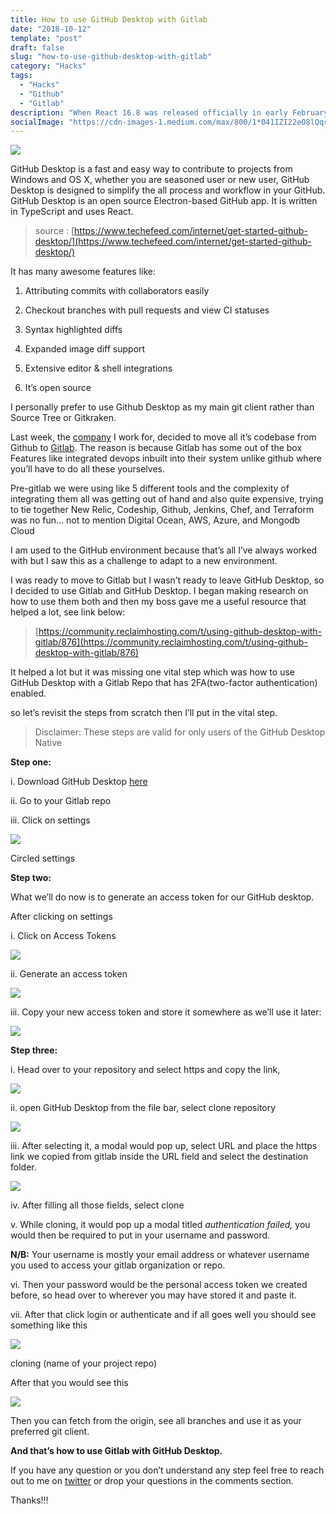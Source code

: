 ```yaml
---
title: How to use GitHub Desktop with Gitlab
date: "2018-10-12"
template: "post"
draft: false
slug: "how-to-use-github-desktop-with-gitlab"
category: "Hacks"
tags:
  - "Hacks"
  - "Github"
  - "Gitlab"
description: "When React 16.8 was released officially in early February 2019, it shipped with an additional API that lets you use state and other features in React without writing a class. This additional API is called Hooks and they’re becoming popular in the React ecosystem, from open sourced projects to being used in production applications. "
socialImage: "https://cdn-images-1.medium.com/max/800/1*041IZI22eO8lQqrjME0_YA.jpeg"
---
```


![](https://cdn-images-1.medium.com/max/800/1*041IZI22eO8lQqrjME0_YA.jpeg)

GitHub Desktop is a fast and easy way to contribute to projects from Windows and OS X, whether you are seasoned user or new user, GitHub Desktop is designed to simplify the all process and workflow in your GitHub. GitHub Desktop is an open source Electron-based GitHub app. It is written in TypeScript and uses React.

> source : [https://www.techefeed.com/internet/get-started-github-desktop/](https://www.techefeed.com/internet/get-started-github-desktop/)

It has many awesome features like:

1. Attributing commits with collaborators easily

2. Checkout branches with pull requests and view CI statuses

3. Syntax highlighted diffs

4. Expanded image diff support

5. Extensive editor & shell integrations

6. It’s open source

I personally prefer to use Github Desktop as my main git client rather than Source Tree or Gitkraken.

Last week, the [company](https://legalrobot.com) I work for, decided to move all it’s codebase from Github to [Gitlab](https://gitlab.com). The reason is because Gitlab has some out of the box Features like integrated devops inbuilt into their system unlike github where you’ll have to do all these yourselves.

Pre-gitlab we were using like 5 different tools and the complexity of integrating them all was getting out of hand and also quite expensive, trying to tie together New Relic, Codeship, Github, Jenkins, Chef, and Terraform was no fun… not to mention Digital Ocean, AWS, Azure, and Mongodb Cloud

I am used to the GitHub environment because that’s all I’ve always worked with but I saw this as a challenge to adapt to a new environment.

I was ready to move to Gitlab but I wasn’t ready to leave GitHub Desktop, so I decided to use Gitlab and GitHub Desktop. I began making research on how to use them both and then my boss gave me a useful resource that helped a lot, see link below:

> [https://community.reclaimhosting.com/t/using-github-desktop-with-gitlab/876](https://community.reclaimhosting.com/t/using-github-desktop-with-gitlab/876)

It helped a lot but it was missing one vital step which was how to use GitHub Desktop with a Gitlab Repo that has 2FA(two-factor authentication) enabled.

so let’s revisit the steps from scratch then I’ll put in the vital step.

> Disclaimer: These steps are valid for only users of the GitHub Desktop Native

**Step one:**

i. Download GitHub Desktop [here](https://desktop.github.com)

ii. Go to your Gitlab repo

iii. Click on settings

![](https://cdn-images-1.medium.com/max/1024/1*w3soMTEc5K0Q0iCzadv3qQ.png)<figcaption>Circled settings</figcaption>

**Step two:**

What we’ll do now is to generate an access token for our GitHub desktop.

After clicking on settings

i. Click on Access Tokens

![](https://cdn-images-1.medium.com/max/1024/1*XMmRvjhDqy0XXygAJnlpTg.png)

ii. Generate an access token

![](https://cdn-images-1.medium.com/max/1024/1*dddg6tBT8yqSPURwiPcqsA.png)

iii. Copy your new access token and store it somewhere as we’ll use it later:

![](https://cdn-images-1.medium.com/max/1024/1*YglJK_c8xxKTwBzvj_-q_w.png)

**Step three:**

i. Head over to your repository and select https and copy the link,

![](https://cdn-images-1.medium.com/max/1024/1*CCSybMcpqoSO2yEzEWVXDA.png)

ii. open GitHub Desktop from the file bar, select clone repository

![](https://cdn-images-1.medium.com/max/1024/1*m9ca14FUXJJoTCfy-xN6sg.png)

iii. After selecting it, a modal would pop up, select URL and place the https link we copied from gitlab inside the URL field and select the destination folder.

![](https://cdn-images-1.medium.com/max/1024/1*5Hs2sv0w9MHwhk8ozqp5TQ.png)

iv. After filling all those fields, select clone

v. While cloning, it would pop up a modal titled _authentication failed,_ you would then be required to put in your username and password.

**N/B:** Your username is mostly your email address or whatever username you used to access your gitlab organization or repo.

vi. Then your password would be the personal access token we created before, so head over to wherever you may have stored it and paste it.

vii. After that click login or authenticate and if all goes well you should see something like this

![](https://cdn-images-1.medium.com/max/1024/1*iyX9y9Vt9-DOIq6VNjOIHg.png)<figcaption>cloning (name of your project repo)</figcaption>

After that you would see this

![](https://cdn-images-1.medium.com/max/1024/1*QLnUBwAQtYyuwUNuG7S_3w.png)

Then you can fetch from the origin, see all branches and use it as your preferred git client.

**And that’s how to use Gitlab with GitHub Desktop.**

If you have any question or you don’t understand any step feel free to reach out to me on [twitter](https://twitter.com/coder_blvck) or drop your questions in the comments section.

Thanks!!!
